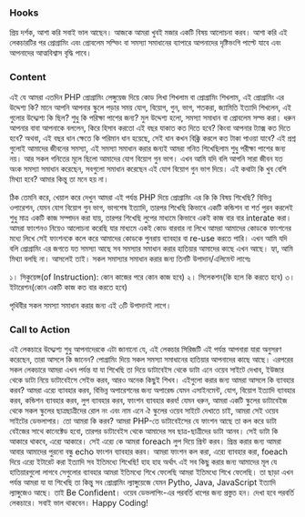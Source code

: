 ### Hooks

প্রিয় দর্শক, আশা করি সবাই ভাল আছেন। আজকে আমরা খুবই মজার একটি বিষয় আলোচনা করব। আশা করি এই লেকচারটির পর প্রোগ্রামিং এবং প্রোবলেম সল্ভিং বা সমস্যা সমাধানের ব্যাপারে আপনাদের দৃষ্টিভংগি পাল্টে যাবে এবং আপনাদের আত্মবিশ্বাস বৃদ্ধি পাবে।

### Content
এই যে আমরা এতদিন PHP প্রোগ্রামিং লেঙ্গুয়েজ দিয়ে কোড লিখা শিখলাম বা প্রোগ্রামিং শিখলাম, এই প্রোগ্রামিং এর উদ্দেশ্য কি? মানে আপনি আপনার স্কুলে পড়ার সময় যোগ, বিয়োগ, গুন, ভাগ, শতকরা, জ্যামিতি ইত্যাদি শিখলেন, এই গুলোর উদ্দ্যেশ্য কি ছিল? শুধু কি পরিক্ষা পাশের জন্য? মুল উদ্দেশ্য হলো, সমস্যা সমাধান বা প্রোবলেম সল্ভ করা। ধরুন আপনার বাবা আপনাকে বললেন, কিরে হিসাব করতো এই বছর যাকাত কত দিতে হবে? কিংবা আপনার ট্যাক্স কত দিতে হবে? অথবা, এই বছর ধান ক্ষেতে কি পরিমান ধান হয়েছে, সেই ধান কখন বিক্ক্রি করলে কত টাকা পাওয়া যাবে? এই প্রশ্ন গুলোই আমাদের জীবনের সমস্যা, এই সমস্যা সমাধান করার জন্যই আমরা গনিত শিখেছিলাম শুধু পরীক্ষা পাশের জন্য নয়। আর সকল গনিতের মূলে ছিলো আমাদের যোগ বিয়োগ গুন ভাগ। এখন আমি যদি বলি আপনি সারা জীবন যত অংক সমস্যা সমাধান করেছেন, সবগুলো সমাধান করেছেন এই যোগ বিয়োগ গুন ভাগ দিয়ে। এই কথাটা কি খুব বেশি মিথ্যা হবে? আমার কিন্তু তা মনে হয় না।

ঠিক তেমনি করে, খেয়াল করে দেখুন আমরা এই পর্যন্ত PHP দিয়ে প্রোগ্রামিং এর কি কি বিষয় শিখেছি? বিভিন্ন ওপারেশন, যেমন যোগ বিয়োগ গুন ভাগ, ভাগশেষ ইত্যাদি, তারপর শিখেছি কিভাবে একটি কন্ডিশন বা শর্ত পুরন করলেই শুধু মাত্র একটি কাজ সম্পাদন করা যায়, তারপর শিখেছি লুপের মাধ্যমে কিভাবে একই কাজ বার বার interate করা। আমরা ফাংশনও নিয়েও আলোচনা করেছি যার মাধ্যমে একই কোড বারবার না লিখে আমরা আমাদের কোডকে ফাংশনের মধ্যে লিখে সেই ফাংশনকে কলে করে আমাদের কোডকে পুনরায় ব্যাবহার বা re-use করতে পারি। এখন আমি যদি বলি প্রোগ্রামিং এর জগতে যত সমস্যা আছে সব সমস্যার সমাধান করার হাতিয়ার আমাদের কাছে এখন আছে। হ্যা, আমি মিথ্যা বলছি না। আসলেই তাই। সকল সমাস্যার সমাধান করার জন্য তিনটি উপাদান/এলিমেন্ট লাগেঃ

১। সিকুয়েন্স(of Instruction): কোন কাজের পরে কোন কাজ হবে)
২। সিলেকশন(কি হলে কি করতে হবে)
৩। ইটারেশন(কোন একটি কাজ কত বার করতে হবে)

পৃথিবীর সকল সমস্যা সমাধান করার জন্য এই ৩টি উপাদানই লাগে।

### Call to Action
এই লেকচারে উদ্দ্যেশ্য শুধু আপনাদেরকে এটা জানানো যে, এই লেকচার সিরিজটি এই পর্যন্ত আপনারা যারা অনুসরণ করেছেন, তারা আসলে কি জানেন? পোগ্রামিং দিয়ে সকল সমস্যা সমাধানের হাতিয়ার আপনাদের কাছে আছে। এরপরের সকল লেকচারে আমরা এখন পর্যন্ত যা যা শিখেছি তা দিয়ে ডাটাবেইস থেকে ডাটা এনে ওয়েব সাইটে দেখাব, ইউজার থেকে ডাটা নিয়ে ডাটাবেইসে সেইভ করব, আরও অনেক কিছুই শিখব। এইগুলো করার জন্য আমরা আসলে কি ব্যাবহার করব? আমরা এর‍্যে ব্যাবহার করব, বিভিন্ন অপারেশনের জন্য অপারেন্ড যেমন এসাইনমেন্ট, যোগ, বিয়োগ ইত্যাদি ব্যাবহার করব, কন্ডিশন ব্যাবহার করব, লুপ ব্যাবহার করব, ফাংশন ব্যাবহার করব! যেমন ধরুন, আমরা একটি স্কুলের ডাটাবেইজ থেকে সকল স্কুলের ছাত্রছাত্রীদের রোল নং এবং নাম এনে ঐ স্কুলের ওয়েব সাইটে দেখাতে চাই, আমরা সেই ওয়েব সাইটের ডেভলাপার। তো আমরা কি করব? আমরা PHP-তে ডাটাবেইসের যে ফাংশন আছে তা কল করে ডাটা বেইজের সাথে কানেক্টেড হবো, তারপর ডাটাবেইস থেকে আমাদের সব ছাত্র-ছাত্রীদের ডাটা আনব। সেই ডাটা কি আকারে থাকবে, এর‍্যে আকারে। সেই এর‍্যে কে আমরা foreach লুপ দিয়ে প্রিন্ট করব। প্রিন্ত করার জন্য আমরা আবার আমাদের পুরনো বন্ধু echo ফাংশন ব্যাবহার করব। আমরা ফাংশন কল করা, এর‍্যে ব্যাবহার করা, foeach দিয়ে এর‍্যে ইটারেট  করা ইত্যাদি সব ইতিমধ্যে শিখেছি! হাহ হাহ অর্থাৎ এই সব কিছু করার জন্য আমাদের মূল যে হাতিয়ারগুলো লাগবে সেগুলোর ব্যাবহার আমরা ইতিমধ্যে শিখে ফেলেছি আমরা ইতিমধ্যে শিখে ফেলেছি। তা ছাড়া এখন পর্যন্ত আমরা যা যা শিখেছি তা কিন্তু সব প্রোগ্রামিং ল্যাঙ্গুয়েজে যেমন Pytho, Java, JavaScript ইত্যাদি ল্যাঙ্গুজেও আছে। তাই Be Confident। ওয়েব ডেভলাপিং-এর পরবর্তি ধাপের জন্য প্রস্তুত হন। দেখা হবে পরবর্তি লেকচারে। সবাই ভাল থাকবেন। Happy Coding!
